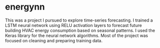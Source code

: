 # energynn

This was a project I pursued to explore time-series forecasting. 
I trained a LSTM neural network using RELU activation layers to forecast future building HVAC energy consumption based on seasonal patterns.
I used the Keras library for the neural network algorithms.
Most of the project was focused on cleaning and preparing training data.
